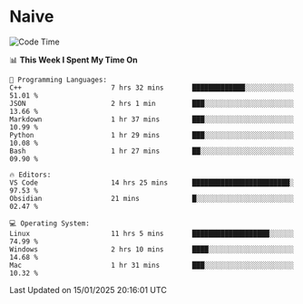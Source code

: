 # Naive
<!-- ## 日拱一卒，功不唐捐 -->
<!-- [![GitHub Streak](https://streak-stats.demolab.com/?user=XiaoXKKK)](https://git.io/streak-stats) -->
<!--START_SECTION:waka-->
![Code Time](http://img.shields.io/badge/Code%20Time-206%20hrs%2022%20mins-blue)

📊 **This Week I Spent My Time On** 

```text
💬 Programming Languages: 
C++                      7 hrs 32 mins       █████████████░░░░░░░░░░░░   51.01 % 
JSON                     2 hrs 1 min         ███░░░░░░░░░░░░░░░░░░░░░░   13.66 % 
Markdown                 1 hr 37 mins        ███░░░░░░░░░░░░░░░░░░░░░░   10.99 % 
Python                   1 hr 29 mins        ███░░░░░░░░░░░░░░░░░░░░░░   10.08 % 
Bash                     1 hr 27 mins        ██░░░░░░░░░░░░░░░░░░░░░░░   09.90 % 

🔥 Editors: 
VS Code                  14 hrs 25 mins      ████████████████████████░   97.53 % 
Obsidian                 21 mins             █░░░░░░░░░░░░░░░░░░░░░░░░   02.47 % 

💻 Operating System: 
Linux                    11 hrs 5 mins       ███████████████████░░░░░░   74.99 % 
Windows                  2 hrs 10 mins       ████░░░░░░░░░░░░░░░░░░░░░   14.68 % 
Mac                      1 hr 31 mins        ███░░░░░░░░░░░░░░░░░░░░░░   10.32 % 
```


 Last Updated on 15/01/2025 20:16:01 UTC
<!--END_SECTION:waka-->
